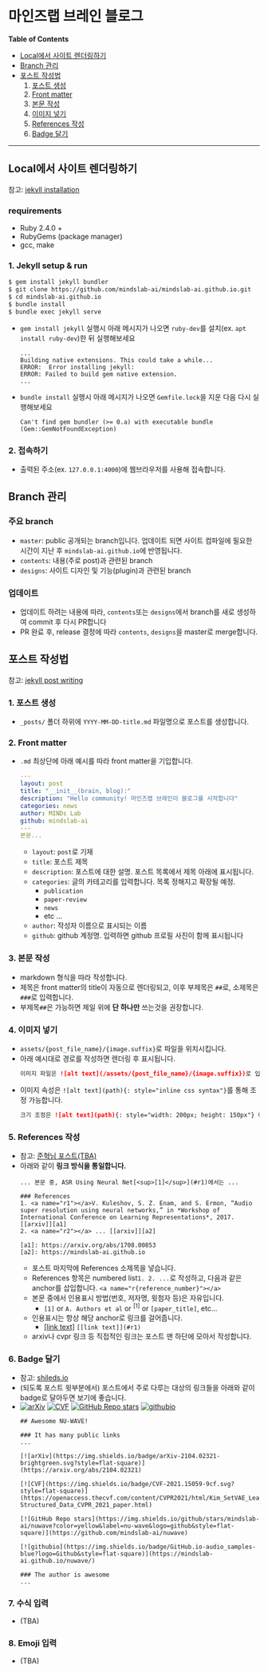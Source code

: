 마인즈랩 브레인 블로그
===
**Table of Contents**
- [Local에서 사이트 렌더링하기](#local에서-사이트-렌더링하기)
- [Branch 관리](#branch-관리)
- [포스트 작성법](#포스트-작성법)
    1. [포스트 생성](#1-포스트-생성)
    2. [Front matter](#2-front-matter)
    3. [본문 작성](#3-본문-작성)
    4. [이미지 넣기](#4-이미지-넣기)
    5. [References 작성](#5-references-작성)
    6. [Badge 달기](#6-badge-달기)
---

## Local에서 사이트 렌더링하기
참고: [jekyll installation](https://jekyllrb.com/docs/installation/)

### requirements
- Ruby 2.4.0 +
- RubyGems (package manager)
- gcc, make

### 1. Jekyll setup & run
```bash
$ gem install jekyll bundler
$ git clone https://github.com/mindslab-ai/mindslab-ai.github.io.git
$ cd mindslab-ai.github.io
$ bundle install
$ bundle exec jekyll serve
```
  - `gem install jekyll` 실행시 아래 메시지가 나오면 `ruby-dev`를 설치(ex. `apt install ruby-dev`)한 뒤 실행해보세요
    ```
    ...
    Building native extensions. This could take a while...
    ERROR:  Error installing jekyll:
    ERROR: Failed to build gem native extension.
    ...
    ```
  - `bundle install` 실행시 아래 메시지가 나오면 `Gemfile.lock`을 지운 다음 다시 실행해보세요
    ```
    Can't find gem bundler (>= 0.a) with executable bundle (Gem::GemNotFoundException)
    ```

### 2. 접속하기
- 출력된 주소(ex. `127.0.0.1:4000`)에 웹브라우저를 사용해 접속합니다.


## Branch 관리
### 주요 branch
- `master`: public 공개되는 branch입니다. 업데이트 되면 사이트 컴파일에 필요한 시간이 지난 후 `mindslab-ai.github.io`에 반영됩니다.
- `contents`: 내용(주로 post)과 관련된 branch
- `designs`: 사이트 디자인 및 기능(plugin)과 관련된 branch

### 업데이트
- 업데이트 하려는 내용에 따라, `contents`또는 `designs`에서 branch를 새로 생성하여 commit 후 다시 PR합니다
- PR 완료 후, release 결정에 따라 `contents`, `designs`을 master로 merge합니다.

## 포스트 작성법
참고: [jekyll post writing](https://jekyllrb.com/docs/posts/)

### 1. 포스트 생성
- `_posts/` 폴더 하위에 `YYYY-MM-DD-title.md` 파일명으로 포스트를 생성합니다.

### 2. Front matter 
- `.md` 최상단에 아래 예시를 따라 front matter을 기입합니다.
  ```yaml
  ---
  layout: post
  title: "__init__(brain, blog):"
  description: "Hello community! 마인즈랩 브레인이 블로그를 시작합니다"
  categories: news
  author: MINDs Lab
  github: mindslab-ai
  ---
  본문...
  ```
  - `layout`: `post`로 기재
  - `title`: 포스트 제목
  - `description`: 포스트에 대한 설명. 포스트 목록에서 제목 아래에 표시됩니다.
  - `categories`: 글의 카테고리를 입력합니다. 목록 정해지고 확장될 예정.
    - `publication`
    - `paper-review`
    - `news`
    - etc ...
  - `author`: 작성자 이름으로 표시되는 이름
  - `github`: github 계정명. 입력하면 github 프로필 사진이 함께 표시됩니다

### 3. 본문 작성
- markdown 형식을 따라 작성합니다. 
- 제목은 front matter의 title이 자동으로 렌더링되고, 이후 부제목은 `##`로, 소제목은 `###`로 입력합니다. 
- 부제목`##`은 가능하면 제일 위에 **단 하나만** 쓰는것을 권장합니다. 

### 4. 이미지 넣기
- `assets/{post_file_name}/{image.suffix}`로 파일을 위치시킵니다.
- 아래 예시대로 경로를 작성하면 렌더링 후 표시됩니다.
    ```md
    이미지 파일은 ![alt text](/assets/{post_file_name}/{image.suffix})로 입력합니다.
    ```
- 이미지 속성은 `![alt text](path){: style="inline css syntax"}`를 통해 조정 가능합니다.
    ```md
    크기 조정은 ![alt text](path){: style="width: 200px; height: 150px"} 이렇게 합니다.
    ```

### 5. References 작성
- 참고: [준혁님 포스트(TBA)](/_posts/TBA.md)
- 아래와 같이 **링크 방식을 통일합니다.**
  ```
  ... 본문 중, ASR Using Neural Net[<sup>[1]</sup>](#r1)에서는 ...

  ### References
  1. <a name="r1"></a>V. Kuleshov, S. Z. Enam, and S. Ermon, “Audio super resolution using neural networks,” in *Workshop of International Conference on Learning Representations*, 2017. [[arxiv]][a1] 
  2. <a name="r2"></a> ... [[arxiv]][a2]

  [a1]: https://arxiv.org/abs/1708.00853
  [a2]: https://mindslab-ai.github.io 
  ```
  - 포스트 마지막에 References 소제목을 넣습니다.
  - References 항목은 numbered list`1. 2. ...`로 작성하고, 다음과 같은 anchor를 삽입합니다. `<a name="r{reference_number}"></a>`
  - 본문 중에서 인용표시 방법(번호, 저자명, 윗첨자 등)은 자유입니다.
    - `[1]` or `A. Authors et al` or <sup>[1]</sup> or `[paper_title]`, etc...
  - 인용표시는 항상 해당 anchor로 링크를 걸어줍니다.
    - [[link text]](#r1) `[[link text]](#r1)` 
  - arxiv나 cvpr 링크 등 직접적인 링크는 포스트 맨 하단에 모아서 작성합니다.

### 6. Badge 달기
- 참고: [shileds.io](https://shields.io)
- (되도록 포스트 윗부분에서) 포스트에서 주로 다루는 대상의 링크들을 아래와 같이 badge로 달아두면 보기에 좋습니다.
- [![arXiv](https://img.shields.io/badge/arXiv-2104.02321-brightgreen.svg?style=flat-square)](https://arxiv.org/abs/2104.02321) 
[![CVF](https://img.shields.io/badge/CVF-2021.15059-9cf.svg?style=flat-square)](https://openaccess.thecvf.com/content/CVPR2021/html/Kim_SetVAE_Learning_Hierarchical_Composition_for_Generative_Modeling_of_Set-Structured_Data_CVPR_2021_paper.html)
[![GitHub Repo stars](https://img.shields.io/github/stars/mindslab-ai/nuwave?color=yellow&label=nu-wave&logo=github&style=flat-square)](https://github.com/mindslab-ai/nuwave)
[![githubio](https://img.shields.io/badge/GitHub.io-audio_samples-blue?logo=Github&style=flat-square)](https://mindslab-ai.github.io/nuwave/)
  ```
  ## Awesome NU-WAVE!

  ### It has many public links
  ...

  [![arXiv](https://img.shields.io/badge/arXiv-2104.02321-brightgreen.svg?style=flat-square)](https://arxiv.org/abs/2104.02321)

  [![CVF](https://img.shields.io/badge/CVF-2021.15059-9cf.svg?style=flat-square)](https://openaccess.thecvf.com/content/CVPR2021/html/Kim_SetVAE_Learning_Hierarchical_Composition_for_Generative_Modeling_of_Set-Structured_Data_CVPR_2021_paper.html)

  [![GitHub Repo stars](https://img.shields.io/github/stars/mindslab-ai/nuwave?color=yellow&label=nu-wave&logo=github&style=flat-square)](https://github.com/mindslab-ai/nuwave)

  [![githubio](https://img.shields.io/badge/GitHub.io-audio_samples-blue?logo=Github&style=flat-square)](https://mindslab-ai.github.io/nuwave/)

  ### The author is awesome
  ...
  ```

### 7. 수식 입력
- (TBA)

### 8. Emoji 입력
- (TBA)